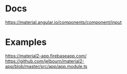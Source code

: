 # Docs
https://material.angular.io/components/component/input 

# Examples
https://material2-app.firebaseapp.com/ 
https://github.com/jelbourn/material2-app/blob/master/src/app/app.module.ts